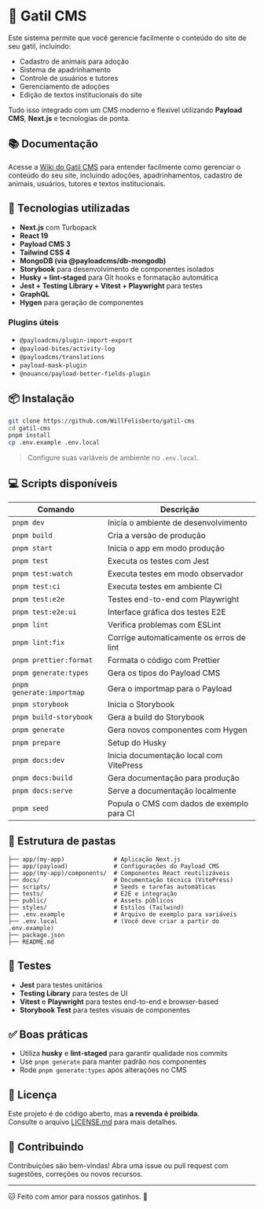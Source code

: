# 🐾 Gatil CMS

Este sistema permite que você gerencie facilmente o conteúdo do site de seu gatil, incluindo:

- Cadastro de animais para adoção
- Sistema de apadrinhamento
- Controle de usuários e tutores
- Gerenciamento de adoções
- Edição de textos institucionais do site

Tudo isso integrado com um CMS moderno e flexível utilizando **Payload CMS**, **Next.js** e tecnologias de ponta.

## 📚 Documentação

Acesse a [Wiki do Gatil CMS](https://docs-gatil-cms.vercel.app/) para entender facilmente como gerenciar o conteúdo do seu site, incluindo adoções, apadrinhamentos, cadastro de animais, usuários, tutores e textos institucionais.

## 🚀 Tecnologias utilizadas

- **Next.js** com Turbopack
- **React 19**
- **Payload CMS 3**
- **Tailwind CSS 4**
- **MongoDB (via @payloadcms/db-mongodb)**
- **Storybook** para desenvolvimento de componentes isolados
- **Husky + lint-staged** para Git hooks e formatação automática
- **Jest + Testing Library + Vitest + Playwright** para testes
- **GraphQL**
- **Hygen** para geração de componentes

### Plugins úteis

- `@payloadcms/plugin-import-export`
- `@payload-bites/activity-log`
- `@payloadcms/translations`
- `payload-mask-plugin`
- `@nouance/payload-better-fields-plugin`

## 📦 Instalação

```bash
git clone https://github.com/WillFelisberto/gatil-cms
cd gatil-cms
pnpm install
cp .env.example .env.local
```

> Configure suas variáveis de ambiente no `.env.local`.

## 💻 Scripts disponíveis

| Comando                   | Descrição                                 |
| ------------------------- | ----------------------------------------- |
| `pnpm dev`                | Inicia o ambiente de desenvolvimento      |
| `pnpm build`              | Cria a versão de produção                 |
| `pnpm start`              | Inicia o app em modo produção             |
| `pnpm test`               | Executa os testes com Jest                |
| `pnpm test:watch`         | Executa testes em modo observador         |
| `pnpm test:ci`            | Executa testes em ambiente CI             |
| `pnpm test:e2e`           | Testes end-to-end com Playwright          |
| `pnpm test:e2e:ui	`       | Interface gráfica dos testes E2E          |
| `pnpm lint`               | Verifica problemas com ESLint             |
| `pnpm lint:fix`           | Corrige automaticamente os erros de lint  |
| `pnpm prettier:format`    | Formata o código com Prettier             |
| `pnpm generate:types`     | Gera os tipos do Payload CMS              |
| `pnpm generate:importmap` | Gera o importmap para o Payload           |
| `pnpm storybook`          | Inicia o Storybook                        |
| `pnpm build-storybook`    | Gera a build do Storybook                 |
| `pnpm generate`           | Gera novos componentes com Hygen          |
| `pnpm prepare`            | Setup do Husky                            |
| `pnpm docs:dev`           | Inicia documentação local com VitePress   |
| `pnpm docs:build`         | Gera documentação para produção           |
| `pnpm docs:serve`         | Serve a documentação localmente           |
| `pnpm seed`               | Popula o CMS com dados de exemplo para CI |

## 📁 Estrutura de pastas

```
├── app/(my-app)              # Aplicação Next.js
├── app/(payload)             # Configurações do Payload CMS
├── app/(my-app)/components/  # Componentes React reutilizáveis
├── docs/                     # Documentação técnica (VitePress)
├── scripts/                  # Seeds e tarefas automáticas
├── tests/                    # E2E e integração
├── public/                   # Assets públicos
├── styles/                   # Estilos (Tailwind)
├── .env.example              # Arquivo de exemplo para variáveis
├── .env.local                # (Você deve criar a partir do .env.example)
├── package.json
├── README.md
```

## 🧪 Testes

- **Jest** para testes unitários
- **Testing Library** para testes de UI
- **Vitest** e **Playwright** para testes end-to-end e browser-based
- **Storybook Test** para testes visuais de componentes

## ✅ Boas práticas

- Utiliza **husky** e **lint-staged** para garantir qualidade nos commits
- Use `pnpm generate` para manter padrão nos componentes
- Rode `pnpm generate:types` após alterações no CMS

## 📃 Licença

Este projeto é de código aberto, mas **a revenda é proibida**.  
Consulte o arquivo [LICENSE.md](./LICENSE.md) para mais detalhes.

## 🙋 Contribuindo

Contribuições são bem-vindas! Abra uma issue ou pull request com sugestões, correções ou novos recursos.

---

🐱 Feito com amor para nossos gatinhos. 💜
